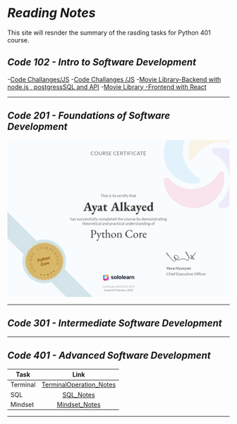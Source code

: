 # ***Reading Notes***
This site will resnder the summary of the rasding tasks for Python 401 course.
## *Code 102 - Intro to Software Development*
-[Code Challanges/JS](https://github.com/ayat93a/solving-problem)
-[Code Challanges /JS](https://github.com/ayat93a/Prep-Challenges)
-[Movie Library-Backend with node.js , postgressSQL and API](https://github.com/ayat93a/Movies-Library)
-[Movie Library -Frontend with React](https://github.com/ayat93a/Netflix-Clone)
___
## *Code 201 - Foundations of Software Development*
![](cert-24532556-1073.png)
___
## *Code 301 - Intermediate Software Development*
___
## *Code 401 - Advanced Software Development*
| Task  | Link |
|----------|:-------------:|
| Terminal  |[TerminalOperation_Notes](./Terminal_operation.md)|
| SQL      | [SQL_Notes](./SQL.md)|
| Mindset     | [Mindset_Notes](./Mindset.md)|
---





